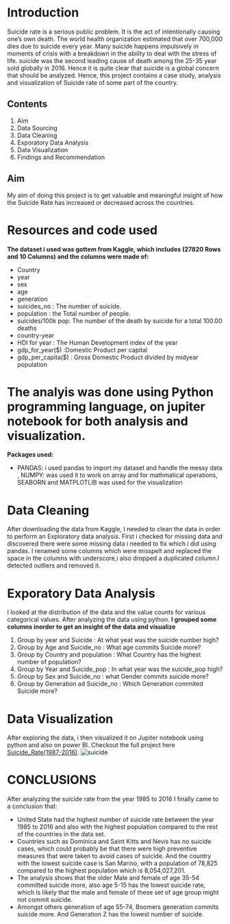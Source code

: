 # Introduction
Suicide rate is a serious public problem. It is the act of intentionally causing one’s own death. The world health organization estimated that over 700,000 dies due to suicide every year. Many suicide happens impulsively in moments of crisis with a breakdown in the ability to deal with the stress of life. suicide was the second leading cause of death among the 25-35 year sold globally in 2016. Hence it is quite clear that suicide is a global concern that should be analyzed.
Hence, this project contains a case study, analysis and visualization of Suicide rate of some part of the country. 

## Contents
1. Aim
2. Data Sourcing 
3. Data Cleaning
4. Exporatory Data Analysis
5. Data Visualization
6. Findings and Recommendation

## Aim
My aim of doing this project is to get valuable and meaningful insight of how the Suicide Rate has increased or decreased across the countries. 

# Resources and code used
**The dataset i used was gottem from Kaggle, which includes (27820 Rows and 10 Columns) and the columns were made of:**
* Country
* year
* sex
* age 
* generation
* suicides_no : The number of suicide.
* population : the Total number of people.
* suicides/100k pop: The number of the death by suicide for a total 100.00 deaths
* country-year
* HDI for year : The Human Development index of the year
* gdp_for_year($) :Domestic Product per capital  
* gdp_per_capita($) : Gross Domestic Product divided by midyear population
# The analyis was done using Python programming language, on jupiter notebook for both analysis and visualization.

**Packages used:**
* PANDAS: i used pandas to import my dataset and handle the messy data , NUMPY: was used it to work on array and for mathmatical operations, SEABORN and MATPLOTLIB was used for the visualization 

# Data Cleaning
After downloading the data from Kaggle, I needed to clean the data in order to  perform an Exploratory data analysis. First i checked for missing data and discovered there were some missing data i needed to fix which i did using pandas. I renamed some columns which were misspelt and replaced the space in the columns with underscore,i also dropped a duplicated column.I detected outliers and removed it. 

# Exporatory Data Analysis
I looked at the distribution of the data and the value counts for various categorical values. After analyzing the data using python.
**I grouped some columns inorder to get an insight of the data and visualize** 
1. Group by year and Suicide : At what yeat was the suicide number high?
2. Group by Age and Suicide_no : What age commits Suicide more? 
3. Group by Country and population : What Country has the highest number of population?
4. Group by Year and Suicide_pop : In what year was the suicide_pop high?
5. Group by Sex and Suicide_no : what Gender commits suicide more?
6. Group by Generation ad Suicide_no : Which Generation commited Suicide more?

# Data Visualization 
After exploring the data, i then visualized it on Jupiter notebook using python and also on power BI.
Checkout the full project here [Suicide_Rate(1987-2016)](https://github.com/oluwayemisi1/World_Suicide_Rate/blob/main/suicides%20Rate%20(1).ipynb).
![suicide](https://user-images.githubusercontent.com/48946643/185417434-7baac0c7-20d2-4f38-b07e-9ad050a5bfb5.PNG)


# CONCLUSIONS
After analyzing the suicide rate from the year 1985 to 2016 I finally came to a conclusion that:
*	United State had the highest number of suicide rate between the year 1985 to 2016 and also with the highest population compared to the rest of the countries in the data set.
*	 Countries such as Dominica and Saint Kitts and Nevis has no suicide cases, which could probably be that there were high preventive measures that were taken to avoid cases of suicide. And the country with the lowest suicide case is San Marino, with a population of 78,825 compared to the highest population which is 8,054,027,201.
*	The analysis shows that the older Male and female of age 35-54 committed suicide more, also age 5-15 has the lowest suicide rate, which is likely that the male and female of these set of age group might not commit suicide.
*	Amongst others generation of age 55-74, Boomers generation commits suicide more. And Generation Z has the lowest number of suicide.
